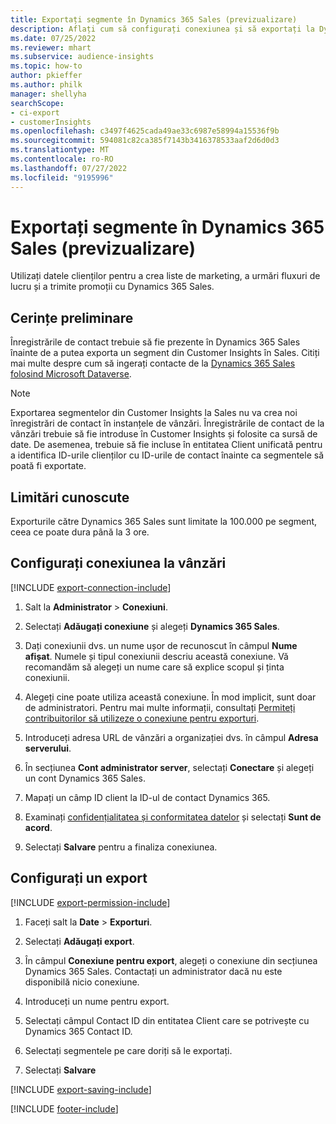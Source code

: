 ```yaml
---
title: Exportați segmente în Dynamics 365 Sales (previzualizare)
description: Aflați cum să configurați conexiunea și să exportați la Dynamics 365 Sales.
ms.date: 07/25/2022
ms.reviewer: mhart
ms.subservice: audience-insights
ms.topic: how-to
author: pkieffer
ms.author: philk
manager: shellyha
searchScope:
- ci-export
- customerInsights
ms.openlocfilehash: c3497f4625cada49ae33c6987e58994a15536f9b
ms.sourcegitcommit: 594081c82ca385f7143b3416378533aaf2d6d0d3
ms.translationtype: MT
ms.contentlocale: ro-RO
ms.lasthandoff: 07/27/2022
ms.locfileid: "9195996"
---
```

# <a name="export-segments-to-dynamics-365-sales-preview"></a>Exportați segmente în Dynamics 365 Sales (previzualizare)

Utilizați datele clienților pentru a crea liste de marketing, a urmări fluxuri de lucru și a trimite promoții cu Dynamics 365 Sales.

## <a name="prerequisites"></a>Cerințe preliminare

Înregistrările de contact trebuie să fie prezente în Dynamics 365 Sales înainte de a putea exporta un segment din Customer Insights în Sales. Citiți mai multe despre cum să ingerați contacte de la [Dynamics 365 Sales folosind Microsoft Dataverse](connect-dataverse-managed-lake.md).

   > [!NOTE]
   > Exportarea segmentelor din Customer Insights la Sales nu va crea noi înregistrări de contact în instanțele de vânzări. Înregistrările de contact de la vânzări trebuie să fie introduse în Customer Insights și folosite ca sursă de date. De asemenea, trebuie să fie incluse în entitatea Client unificată pentru a identifica ID-urile clienților cu ID-urile de contact înainte ca segmentele să poată fi exportate.

## <a name="known-limitations"></a>Limitări cunoscute

Exporturile către Dynamics 365 Sales sunt limitate la 100.000 pe segment, ceea ce poate dura până la 3 ore.

## <a name="set-up-connection-to-sales"></a>Configurați conexiunea la vânzări

[!INCLUDE [export-connection-include](includes/export-connection-admn.md)]

1. Salt la **Administrator** > **Conexiuni**.

1. Selectați **Adăugați conexiune** și alegeți **Dynamics 365 Sales**.

1. Dați conexiunii dvs. un nume ușor de recunoscut în câmpul **Nume afișat**. Numele și tipul conexiunii descriu această conexiune. Vă recomandăm să alegeți un nume care să explice scopul și ținta conexiunii.

1. Alegeți cine poate utiliza această conexiune. În mod implicit, sunt doar de administratori. Pentru mai multe informații, consultați [Permiteți contribuitorilor să utilizeze o conexiune pentru exporturi](connections.md#allow-contributors-to-use-a-connection-for-exports).

1. Introduceți adresa URL de vânzări a organizației dvs. în câmpul **Adresa serverului**.

1. În secțiunea **Cont administrator server**, selectați **Conectare** și alegeți un cont Dynamics 365 Sales.

1. Mapați un câmp ID client la ID-ul de contact Dynamics 365.

1. Examinați [confidențialitatea și conformitatea datelor](connections.md#data-privacy-and-compliance) și selectați **Sunt de acord**.

1. Selectați **Salvare** pentru a finaliza conexiunea.

## <a name="configure-an-export"></a>Configurați un export

[!INCLUDE [export-permission-include](includes/export-permission.md)]

1. Faceți salt la **Date** > **Exporturi**.

1. Selectați **Adăugați export**.

1. În câmpul **Conexiune pentru export**, alegeți o conexiune din secțiunea Dynamics 365 Sales. Contactați un administrator dacă nu este disponibilă nicio conexiune.

1. Introduceți un nume pentru export.

1. Selectați câmpul Contact ID din entitatea Client care se potrivește cu Dynamics 365 Contact ID.

1. Selectați segmentele pe care doriți să le exportați.

1. Selectați **Salvare**

[!INCLUDE [export-saving-include](includes/export-saving.md)]

[!INCLUDE [footer-include](includes/footer-banner.md)]
